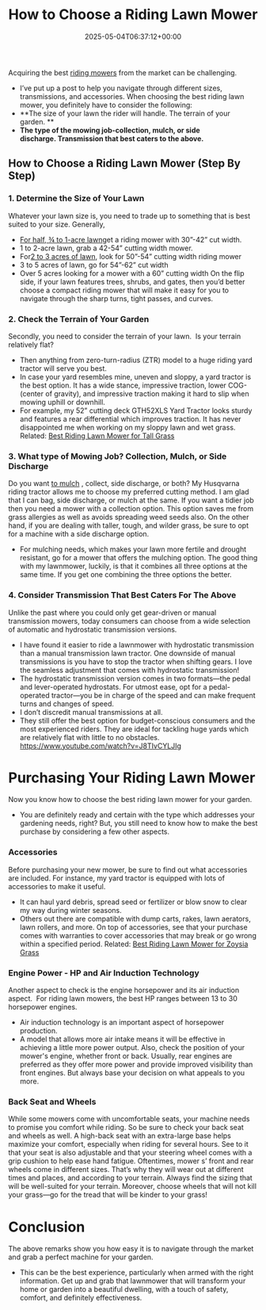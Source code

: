 ﻿---
layout: post
title: How to Choose a Riding Lawn Mower
date: '2025-05-04T06:37:12+00:00'
categories:
- Mowers
tags: []
slug: /how-to-choose-a-riding-lawn-mower/
lastmod: 2025-05-07T12:21:27+03:00
---

Acquiring the best
[riding mowers](https://en.wikipedia.org/wiki/Riding_mower)
from the market can be challenging.
- I’ve put up a post to help you navigate through different sizes, transmissions, and accessories.
When choosing the best riding lawn mower, you definitely have to consider the following:
- **The size of your lawn the rider will handle. The terrain of your garden. **
- **The type of the mowing job-collection, mulch, or side discharge. Transmission that best caters to the above.**
## How to Choose a Riding Lawn Mower (Step By Step)
### 1. Determine the Size of Your Lawn
Whatever your lawn size is, you need to trade up to something that is best suited to your size.
Generally,
- [For half, ¾ to 1-acre lawn](https://pestpolicy.com/best-riding-lawn-mower-for-small-yard/)get a riding mower with 30”-42” cut width.
- 1 to 2-acre lawn, grab a 42-54” cutting width mower.
- For[2 to 3 acres of lawn](https://pestpolicy.com/best-riding-lawn-mower-for-2-acres/), look for 50”-54” cutting width riding mower
- 3 to 5 acres of lawn, go for 54”-62” cut width
- Over 5 acres looking for a mower with a 60” cutting width
On the flip side, if your lawn features trees, shrubs, and gates, then you’d better choose a compact riding mower that will make it easy for you to navigate through the sharp turns, tight passes, and curves.
### 2. Check the Terrain of Your Garden
Secondly, you need to consider the terrain of your lawn.  Is your terrain relatively flat?
- Then anything from zero-turn-radius (ZTR) model to a huge riding yard tractor will serve you best.
- In case your yard resembles mine, uneven and sloppy, a yard tractor is the best option.
It has a wide stance, impressive traction, lower COG- (center of gravity), and impressive traction making it hard to slip when mowing uphill or downhill.
- For example, my 52” cutting deck GTH52XLS Yard Tractor looks sturdy and features a rear differential which improves traction.
It has never disappointed me when working on my sloppy lawn and wet grass.
Related:
[Best Riding Lawn Mower for Tall Grass](https://pestpolicy.com/best-riding-lawn-mower-for-tall-grass/)
### 3. What type of Mowing Job? Collection, Mulch, or Side Discharge
Do you want
[to mulch](https://pestpolicy.com/best-lawn-mower-with-mulcher/)
, collect, side discharge, or both?
My Husqvarna riding tractor allows me to choose my preferred cutting method. I am glad that I can bag, side discharge, or mulch at the same.
If you want a tidier job then you need a mower with a collection option. This option saves me from grass allergies as well as avoids spreading weed seeds also.
On the other hand, if you are dealing with taller, tough, and wilder grass, be sure to opt for a machine with a side discharge option.
- For mulching needs, which makes your lawn more fertile and drought resistant, go for a mower that offers the mulching option.
The good thing with my lawnmower, luckily, is that it combines all three options at the same time. If you get one combining the three options the better.
### 4. Consider Transmission That Best Caters For The Above
Unlike the past where you could only get gear-driven or manual transmission mowers, today consumers can choose from a wide selection of automatic and hydrostatic transmission versions.
- I have found it easier to ride a lawnmower with hydrostatic transmission than a manual transmission lawn tractor.
One downside of manual transmissions is you have to stop the tractor when shifting gears. I love the seamless adjustment that comes with hydrostatic transmission!
- The hydrostatic transmission version comes in two formats—the pedal and lever-operated hydrostats.
For utmost ease, opt for a pedal-operated tractor—you be in charge of the speed and can make frequent turns and changes of speed.
- I don’t discredit manual transmissions at all.
- They still offer the best option for budget-conscious consumers and the most experienced riders.
They are ideal for tackling huge yards which are relatively flat with little to no obstacles.
https://www.youtube.com/watch?v=J8TIvCYLJIg
# Purchasing Your Riding Lawn Mower
Now you know how to choose the best riding lawn mower for your garden.
- You are definitely ready and certain with the type which addresses your gardening needs, right?
But, you still need to know how to make the best purchase by considering a few other aspects.
### Accessories
Before purchasing your new mower, be sure to find out what accessories are included. For instance, my yard tractor is equipped with lots of accessories to make it useful.
- It can haul yard debris, spread seed or fertilizer or blow snow to clear my way during winter seasons.
- Others out there are compatible with dump carts, rakes, lawn aerators, lawn rollers, and more.
On top of accessories, see that your purchase comes with warranties to cover accessories that may break or go wrong within a specified period.
Related:
[Best Riding Lawn Mower for Zoysia Grass](https://pestpolicy.com/best-riding-lawn-mower-for-zoysia-grass/)
### Engine Power - HP and Air Induction Technology
Another aspect to check is the engine horsepower and its air induction aspect.  For riding lawn mowers, the best HP ranges between 13 to 30 horsepower engines.
- Air induction technology is an important aspect of horsepower production.
- A model that allows more air intake means it will be effective in achieving a little more power output.
Also, check the position of your mower's engine, whether front or back.
Usually, rear engines are preferred as they offer more power and provide improved visibility than front engines. But always base your decision on what appeals to you more.
### Back Seat and Wheels
While some mowers come with uncomfortable seats, your machine needs to promise you comfort while riding.
So be sure to check your back seat and wheels as well. A high-back seat with an extra-large base helps maximize your comfort, especially when riding for several hours.
See to it that your seat is also adjustable and that your steering wheel comes with a grip cushion to help ease hand fatigue.
Oftentimes, mower s’ front and rear wheels come in different sizes. That’s why they will wear out at different times and places, and according to your terrain.
Always find the sizing that will be well-suited for your terrain.
Moreover, choose wheels that will not kill your grass—go for the tread that will be kinder to your grass!
# Conclusion
The above remarks show you how easy it is to navigate through the market and grab a perfect machine for your garden.
- This can be the best experience, particularly when armed with the right information.
Get up and grab that lawnmower that will transform your home or garden into a beautiful dwelling, with a touch of safety, comfort, and definitely effectiveness.
